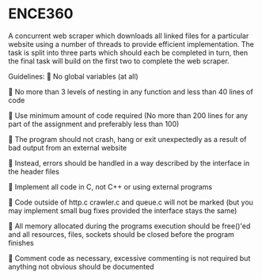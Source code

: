 # ENCE360

A concurrent web scraper which downloads all linked files for a particular website using a number of threads to provide efficient implementation.
The task is split into three parts which should each be completed in turn, then the final task will build on the first two to complete the web scraper.

Guidelines:
 No global variables (at all)

 No more than 3 levels of nesting in any function and less than 40 lines of code

 Use minimum amount of code required (No more than 200 lines for any part of the assignment and preferably less than 100)

 The program should not crash, hang or exit unexpectedly as a result of bad output from an external website

 Instead, errors should be handled in a way described by the interface in the header files

 Implement all code in C, not C++ or using external programs

 Code outside of http.c crawler.c and queue.c will not be marked (but you may implement small bug fixes provided the interface stays the same)

 All memory allocated during the programs execution should be free()'ed and all resources, files, sockets should be closed before the program finishes

 Comment code as necessary, excessive commenting is not required but anything not obvious should be documented
